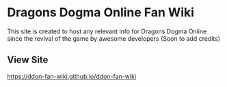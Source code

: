 # Dragons Dogma Online Fan Wiki

This site is created to host any relevant info for Dragons Dogma Online since the revival of the game by awesome developers (Soon to add credits)


## View Site

https://ddon-fan-wiki.github.io/ddon-fan-wiki

